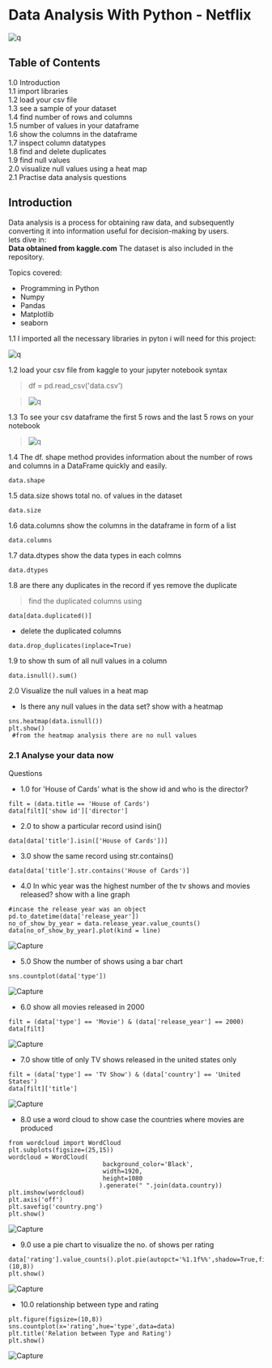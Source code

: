 # Data Analysis With Python - Netflix
![q](https://github.com/allan-pg/Netflix-data-analysis/assets/62595869/d1717927-9853-4055-9eb8-7713e7c288a8)



## Table of Contents
1.0 Introduction  
1.1 import libraries  
1.2 load your csv file  
1.3 see a sample of your dataset  
1.4 find number of rows and columns  
1.5 number of values in your dataframe  
1.6 show the columns in the dataframe  
1.7 inspect column datatypes  
1.8 find and delete duplicates  
1.9 find null values   
2.0 visualize null values using a heat map    
2.1 Practise data analysis questions

## Introduction
Data analysis is a process for obtaining raw data, and subsequently converting it into information useful for decision-making by users.   
lets dive in:  
**Data obtained from kaggle.com**
The dataset is also included in the repository. 

<p>Topics covered:

* Programming in Python 
* Numpy
* Pandas
* Matplotlib
* seaborn
  

1.1 I imported all the necessary libraries in pyton i will need for this project: 

![q](https://github.com/allan-pg/Netflix-data-analysis/assets/62595869/da69aedd-d9b4-435d-be56-4e9a569563d5)

1.2 load your csv file from kaggle to your jupyter notebook 
syntax
> df = pd.read_csv('data.csv')

>  ![q](https://github.com/allan-pg/Netflix-data-analysis/assets/62595869/655255c3-a2ef-422c-9476-16239caaf19d)

1.3 To see your csv dataframe the first 5 rows and the last 5 rows on your notebook  

> ![q](https://github.com/allan-pg/Netflix-data-analysis/assets/62595869/10d16344-f5af-427d-aaba-86ea816d6130)

1.4 The df. shape method provides information about the number of rows and columns in a DataFrame quickly and easily.
 ```
data.shape
```
1.5 data.size shows total no. of values in the dataset
```
data.size
```
1.6 data.columns  show the columns in the dataframe in form of a list
```
data.columns
```
1.7 data.dtypes show the data types in each colmns
```
data.dtypes
```
1.8 are there any duplicates in the record if yes remove the duplicate  
> find the duplicated columns using
```
data[data.duplicated()]
```
- delete the duplicated columns
```
data.drop_duplicates(inplace=True)
```
1.9 to show th sum of all null values in a column
```
data.isnull().sum()
```
2.0 Visualize the null values in a heat map
- Is there any null values in the data set? show with a heatmap
```
sns.heatmap(data.isnull())
plt.show()
 #from the heatmap analysis there are no null values
```
### 2.1 Analyse your data now  
Questions  
- 1.0 for 'House of Cards' what is the show id and who is the director?
```
filt = (data.title == 'House of Cards')
data[filt]['show id']['director']
```
- 2.0 to show a particular record usind isin()
```
data[data['title'].isin(['House of Cards'])]
```
- 3.0 show the same record using str.contains()
```
data[data['title'].str.contains('House of Cards')]
```
- 4.0 In whic year was the highest number of the tv shows and movies released? show with a line graph
```
#incase the release year was an object
pd.to_datetime(data['release_year'])
no_of_show_by_year = data.release_year.value_counts()
data[no_of_show_by_year].plot(kind = line)
```
![Capture](https://github.com/user-attachments/assets/fdccd95a-d98e-47cb-adb2-19a9e8b9bb85)  

- 5.0 Show the number of shows using a bar chart
```
sns.countplot(data['type'])
```
![Capture](https://github.com/user-attachments/assets/258b4104-6502-4178-a921-6f182207d1a0)  

- 6.0 show all movies released in 2000
```
filt = (data['type'] == 'Movie') & (data['release_year'] == 2000)
data[filt]
```
![Capture](https://github.com/user-attachments/assets/f885fcc6-af90-42c4-93c2-007f667d1f0c)  

- 7.0 show title of only TV shows released in the united states only
```
filt = (data['type'] == 'TV Show') & (data['country'] == 'United States')
data[filt]['title']
```
![Capture](https://github.com/user-attachments/assets/5fcad452-882e-4fb2-a03d-ddc3af26de38)

- 8.0 use a word cloud to show case the countries where movies are produced
```
from wordcloud import WordCloud
plt.subplots(figsize=(25,15))
wordcloud = WordCloud(
                          background_color='Black',
                          width=1920,
                          height=1080
                         ).generate(" ".join(data.country))
plt.imshow(wordcloud)
plt.axis('off')
plt.savefig('country.png')
plt.show()
```
![Capture](https://github.com/user-attachments/assets/498de54c-8f73-4799-ae10-76cdfad6fb6f)  

- 9.0 use a pie chart to visualize the no. of shows per rating
```
data['rating'].value_counts().plot.pie(autopct='%1.1f%%',shadow=True,figsize=(10,8))
plt.show()
```
![Capture](https://github.com/user-attachments/assets/90fb6b08-267e-49ac-9d5c-40182739e13d)  

- 10.0 relationship between type and rating
```
plt.figure(figsize=(10,8))
sns.countplot(x='rating',hue='type',data=data)
plt.title('Relation between Type and Rating')
plt.show()
```
![Capture](https://github.com/user-attachments/assets/9c1d319a-c911-4387-8d09-f47c0a825b2d)

